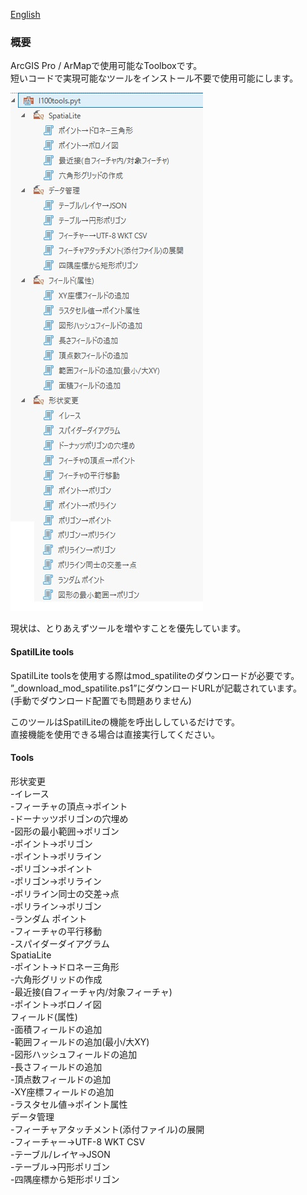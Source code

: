 
[English](README.md)  

### 概要
ArcGIS Pro / ArMapで使用可能なToolboxです。  
短いコードで実現可能なツールをインストール不要で使用可能にします。  

![tool image](https://github.com/MALORGIS/l100toolsForArcGIS/blob/images/images/toolbox_ja.jpg?raw=true?raw=true "tool image")
  
現状は、とりあえずツールを増やすことを優先しています。

#### SpatilLite tools
SpatilLite toolsを使用する際はmod_spatiliteのダウンロードが必要です。  
”_download_mod_spatilite.ps1”にダウンロードURLが記載されています。  
(手動でダウンロード配置でも問題ありません)  
  
このツールはSpatilLiteの機能を呼出ししているだけです。  
直接機能を使用できる場合は直接実行してください。  
  
####  Tools
形状変更  
  -イレース  
  -フィーチャの頂点→ポイント  
  -ドーナッツポリゴンの穴埋め  
  -図形の最小範囲→ポリゴン  
  -ポイント→ポリゴン  
  -ポイント→ポリライン  
  -ポリゴン→ポイント  
  -ポリゴン→ポリライン  
  -ポリライン同士の交差→点  
  -ポリライン→ポリゴン  
  -ランダム ポイント  
  -フィーチャの平行移動  
  -スパイダーダイアグラム  
SpatiaLite  
  -ポイント→ドロネー三角形  
  -六角形グリッドの作成  
  -最近接(自フィーチャ内/対象フィーチャ)  
  -ポイント→ボロノイ図  
フィールド(属性)  
  -面積フィールドの追加  
  -範囲フィールドの追加(最小/大XY)  
  -図形ハッシュフィールドの追加  
  -長さフィールドの追加  
  -頂点数フィールドの追加  
  -XY座標フィールドの追加  
  -ラスタセル値→ポイント属性  
データ管理  
  -フィーチャアタッチメント(添付ファイル)の展開  
  -フィーチャー→UTF-8 WKT CSV  
  -テーブル/レイヤ→JSON  
  -テーブル→円形ポリゴン  
  -四隅座標から矩形ポリゴン  